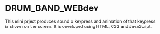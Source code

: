 # DRUM_BAND_WEBdev
This mini prject produces sound o keypress and animation of that keypress is shown on the screen. It is developed using HTML, CSS and JavaScript.
